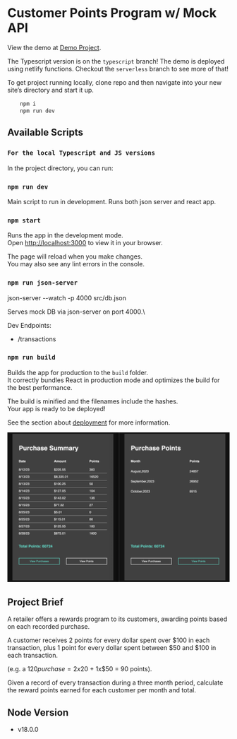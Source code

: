 # Customer Points Program w/ Mock API

View the demo at [Demo Project](https://customer-points.netlify.app/).

The Typescript version is on the `typescript` branch!
The demo is deployed using netlify functions. Checkout the `serverless` branch to see more of that!

To get project running locally, clone repo and then navigate into your new site’s directory and start it up.

```shell
    npm i
    npm run dev
```

## Available Scripts

### `For the local Typescript and JS versions`
In the project directory, you can run:

### `npm run dev`

Main script to run in development.
Runs both json server and react app.

### `npm start`

Runs the app in the development mode.\
Open [http://localhost:3000](http://localhost:3000) to view it in your browser.

The page will reload when you make changes.\
You may also see any lint errors in the console.

### `npm run json-server`

json-server --watch -p 4000 src/db.json

Serves mock DB via json-server on port 4000.\

Dev Endpoints:

- /transactions

### `npm run build`

Builds the app for production to the `build` folder.\
It correctly bundles React in production mode and optimizes the build for the best performance.

The build is minified and the filenames include the hashes.\
Your app is ready to be deployed!

See the section about [deployment](https://facebook.github.io/create-react-app/docs/deployment) for more information.

![Ui screens](ui-screens.png)

## Project Brief

A retailer offers a rewards program to its customers, awarding points based on each recorded purchase.

A customer receives 2 points for every dollar spent over $100 in each transaction, plus 1 point for every dollar spent between $50 and $100 in each transaction.

(e.g. a $120 purchase = 2x$20 + 1x$50 = 90 points).

Given a record of every transaction during a three month period, calculate the reward points earned for each customer per month and total.

## Node Version

- v18.0.0
